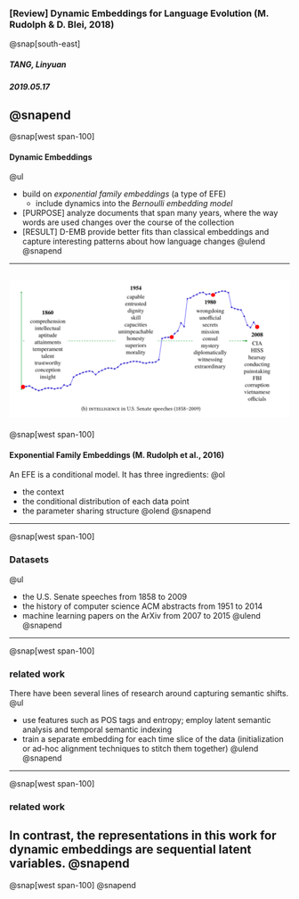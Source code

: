 ### [Review] Dynamic Embeddings for Language Evolution (M. Rudolph & D. Blei, 2018)
@snap[south-east]
##### TANG, Linyuan
##### 2019.05.17
@snapend
---
@snap[west span-100]
#### Dynamic Embeddings
@ul[](false)
- build on *exponential family embeddings* (a type of EFE)
  - include dynamics into the *Bernoulli embedding model*
- [PURPOSE] analyze documents that span many years, where the way words are used changes over the course of the collection
- [RESULT] D-EMB provide better fits than classical embeddings and capture interesting patterns about how language changes
@ulend
@snapend
---
![example1](assets/img/img1.png)
---
@snap[west span-100]
#### Exponential Family Embeddings (M. Rudolph et al., 2016)
An EFE is a conditional model. It has three ingredients:
@ol[](false)
- the context
- the conditional distribution of each data point
- the parameter sharing structure
@olend
@snapend
---
@snap[west span-100]
### Datasets
@ul[](false)
- the U.S. Senate speeches from 1858 to 2009
- the history of computer science ACM abstracts from 1951 to 2014
- machine learning papers on the ArXiv from 2007 to 2015
@ulend
@snapend
---
@snap[west span-100]
### related work
There have been several lines of research around capturing semantic shifts.
@ul[](false)
- use features such as POS tags and entropy; employ latent semantic analysis and temporal semantic indexing
- train a separate embedding for each time slice of the data (initialization or ad-hoc alignment techniques to stitch them together)
@ulend
@snapend
---
@snap[west span-100]
### related work
In contrast, the representations in this work for dynamic embeddings are sequential latent variables.
@snapend
---
@snap[west span-100]
@snapend
